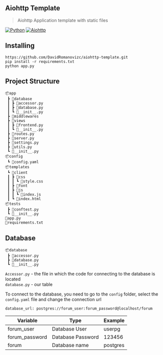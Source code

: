 ## Aiohttp Template
> Aiohttp Application template with static files

[![Python](https://img.shields.io/badge/Python-3.8%2B-blueviolet?style=flat-square)](https://www.python.org/downloads/)
[![Aiohttp](https://img.shields.io/badge/Aiohttp-3.8.1-9cf?style=flat-square)](https://docs.aiohttp.org/en/stable/)



## Installing

```
https://github.com/DavidRomanovizc/aiohttp-template.git
pip install -r requirements.txt
python app.py
```

## Project Structure

```
📦app
 ┣ 📂database
 ┃ ┣ 📜accessor.py
 ┃ ┣ 📜database.py
 ┃ ┗ 📜__init__.py
 ┣ 📂middlewares
 ┣ 📂views
 ┃ ┣ 📜frontend.py
 ┃ ┗ 📜__init__.py
 ┣ 📜routes.py
 ┣ 📜server.py
 ┣ 📜settings.py
 ┣ 📜utils.py
 ┗ 📜__init__.py
📦config
 ┗ 📜config.yaml
📦templates
 ┗ 📂client
 ┃ ┣ 📂css
 ┃ ┃ ┗ 📜style.css
 ┃ ┣ 📂font
 ┃ ┣ 📂js
 ┃ ┃ ┗ 📜index.js
 ┃ ┗ 📜index.html
📦tests
 ┣ 📜conftest.py
 ┗ 📜__init__.py
📜app.py
📜requirements.txt
```

## Database

```
📦database
 ┣ 📜accessor.py
 ┣ 📜database.py
 ┗ 📜__init__.py
```

`Accessor.py` - the file in which the code for connecting to the database is located\
`database.py` - our table

To connect to the database, you need to go to the `config` folder, select the `config.yaml`
file and change the connection url

`database_url: postgres://forum_user:forum_password@localhost/forum`

| Variable       | Type              | Example   |
|----------------|-------------------|-----------|
| forum_user     | Database User     | userpg    |
| forum_password | Database Password | 123456    |
| forum          | Database name     | postgres  |

